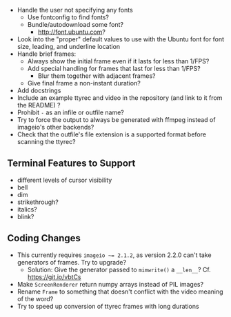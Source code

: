 - Handle the user not specifying any fonts
    - Use fontconfig to find fonts?
    - Bundle/autodownload some font?
        - <http://font.ubuntu.com>?
- Look into the "proper" default values to use with the Ubuntu font for font
  size, leading, and underline location
- Handle brief frames:
    - Always show the initial frame even if it lasts for less than 1/FPS?
    - Add special handling for frames that last for less than 1/FPS?
        - Blur them together with adjacent frames?
    - Give final frame a non-instant duration?
- Add docstrings
- Include an example ttyrec and video in the repository (and link to it from
  the README) ?
- Prohibit `-` as an infile or outfile name?
- Try to force the output to always be generated with ffmpeg instead of
  imageio's other backends?
- Check that the outfile's file extension is a supported format before scanning
  the ttyrec?

Terminal Features to Support
----------------------------
- different levels of cursor visibility
- bell
- dim
- strikethrough?
- italics?
- blink?

Coding Changes
--------------
- This currently requires `imageio ~= 2.1.2`, as version 2.2.0 can't take
  generators of frames.  Try to upgrade?
    - Solution: Give the generator passed to `mimwrite()` a `__len__`?
      Cf. <https://git.io/vbtCs>
- Make `ScreenRenderer` return numpy arrays instead of PIL images?
- Rename `Frame` to something that doesn't conflict with the video meaning of
  the word?
- Try to speed up conversion of ttyrec frames with long durations

